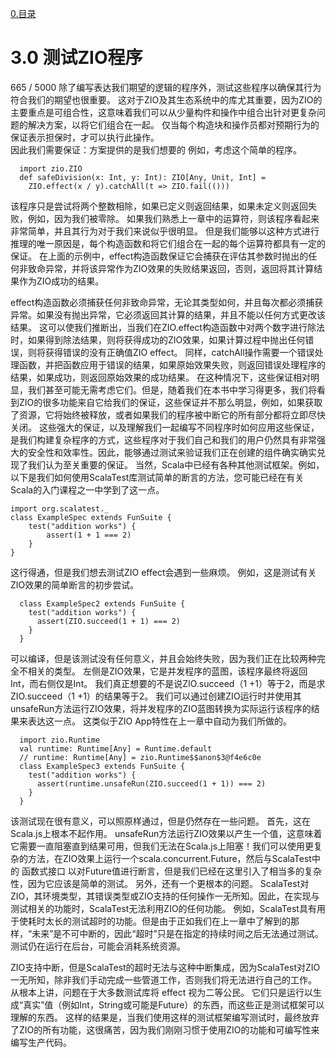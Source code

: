 [0.目录](../0.目录.md)
# 3.0 测试ZIO程序
665 / 5000
除了编写表达我们期望的逻辑的程序外，测试这些程序以确保其行为符合我们的期望也很重要。
这对于ZIO及其生态系统中的库尤其重要，因为ZIO的主要重点是可组合性，这意味着我们可以从少量构件和操作中组合出针对更复杂问题的解决方案，以将它们组合在一起。 仅当每个构造块和操作员都对预期行为的保证表示担保时，才可以执行此操作。  
因此我们需要保证：方案提供的是我们想要的
例如，考虑这个简单的程序。
```
  import zio.ZIO
  def safeDivision(x: Int, y: Int): ZIO[Any, Unit, Int] =
    ZIO.effect(x / y).catchAll(t => ZIO.fail(()))
```

该程序只是尝试将两个整数相除，如果已定义则返回结果，如果未定义则返回失败，例如，因为我们被零除。
如果我们熟悉上一章中的运算符，则该程序看起来非常简单，并且其行为对于我们来说似乎很明显。 但是我们能够以这种方式进行推理的唯一原因是，每个构造函数和将它们组合在一起的每个运算符都具有一定的保证。
在上面的示例中，effect构造函数保证它会捕获在评估其参数时抛出的任何非致命异常，并将该异常作为ZIO效果的失败结果返回，否则，返回将其计算结果作为ZIO成功的结果。

effect构造函数必须捕获任何非致命异常，无论其类型如何，并且每次都必须捕获异常。如果没有抛出异常，它必须返回其计算的结果，并且不能以任何方式更改该结果。
这可以使我们推断出，当我们在ZIO.effect构造函数中对两个数字进行除法时，如果得到除法结果，则将获得成功的ZIO效果，如果计算过程中抛出任何错误，则将获得错误的没有正确值ZIO effect。
同样，catchAll操作需要一个错误处理函数，并把函数应用于错误的结果，如果原始效果失败，则返回错误处理程序的结果，如果成功，则返回原始效果的成功结果。
在这种情况下，这些保证相对明显，我们甚至可能无需考虑它们。但是，随着我们在本书中学习得更多，我们将看到ZIO的很多功能来自它给我们的保证，这些保证并不那么明显，例如，如果获取了资源，它将始终被释放，或者如果我们的程序被中断它的所有部分都将立即尽快关闭。
这些强大的保证，以及理解我们一起编写不同程序时如何应用这些保证，是我们构建复杂程序的方式，这些程序对于我们自己和我们的用户仍然具有非常强大的安全性和效率性。因此，能够通过测试来验证我们正在创建的组件确实确实兑现了我们认为至关重要的保证。
当然，Scala中已经有各种其他测试框架。例如，以下是我们如何使用ScalaTest库测试简单的断言的方法，您可能已经在有关Scala的入门课程之一中学到了这一点。
```
import org.scalatest._
class ExampleSpec extends FunSuite {
    test("addition works") {
        assert(1 + 1 === 2) 
    }
}
```

这行得通，但是我们想去测试ZIO effect会遇到一些麻烦。 例如，这是测试有关ZIO效果的简单断言的初步尝试。

```
  class ExampleSpec2 extends FunSuite {
    test("addition works") {
      assert(ZIO.succeed(1 + 1) === 2)
    }
  }
```


可以编译，但是该测试没有任何意义，并且会始终失败，因为我们正在比较两种完全不相关的类型。 左侧是ZIO效果，它是并发程序的蓝图，该程序最终将返回Int，而右侧仅是Int。
我们真正想要的不是说ZIO.succeed（1 +1）等于2，而是求ZIO.succeed（1 +1）的结果等于2。
我们可以通过创建ZIO运行时并使用其unsafeRun方法运行ZIO效果，将并发程序的ZIO蓝图转换为实际运行该程序的结果来表达这一点。 这类似于ZIO App特性在上一章中自动为我们所做的。

```
  import zio.Runtime
  val runtime: Runtime[Any] = Runtime.default
  // runtime: Runtime[Any] = zio.Runtime$$anon$3@f4e6c0e
  class ExampleSpec3 extends FunSuite {
    test("addition works") {
      assert(runtime.unsafeRun(ZIO.succeed(1 + 1)) === 2)
    }
  }

```
该测试现在很有意义，可以照原样通过，但是仍然存在一些问题。
首先，这在Scala.js上根本不起作用。 unsafeRun方法运行ZIO效果以产生一个值，这意味着它需要一直阻塞直到结果可用，但我们无法在Scala.js上阻塞！我们可以使用更复杂的方法，在ZIO效果上运行一个scala.concurrent.Future，然后与ScalaTest中的 函数式接口 以对Future值进行断言，但是我们已经在这里引入了相当多的复杂性，因为它应该是简单的测试。
另外，还有一个更根本的问题。 ScalaTest对ZIO，其环境类型，其错误类型或ZIO支持的任何操作一无所知。因此，在实现与测试相关的功能时，ScalaTest无法利用ZIO的任何功能。
例如，ScalaTest具有用于使耗时太长的测试超时的功能。但是由于正如我们在上一章中了解到的那样，“未来”是不可中断的，因此“超时”只是在指定的持续时间之后无法通过测试。测试仍在运行在后台，可能会消耗系统资源。

ZIO支持中断，但是ScalaTest的超时无法与这种中断集成，因为ScalaTest对ZIO一无所知，除非我们手动完成一些管道工作，否则我们将无法进行自己的工作。
从根本上讲，问题在于大多数测试库将 effect 视为二等公民。 它们只是运行以生成“真实”值（例如Int，String或可能是Future）的东西，而这些正是测试框架可以理解的东西。
这样的结果是，当我们使用这样的测试框架编写测试时，最终放弃了ZIO的所有功能，这很痛苦，因为我们刚刚习惯于使用ZIO的功能和可编写性来编写生产代码。